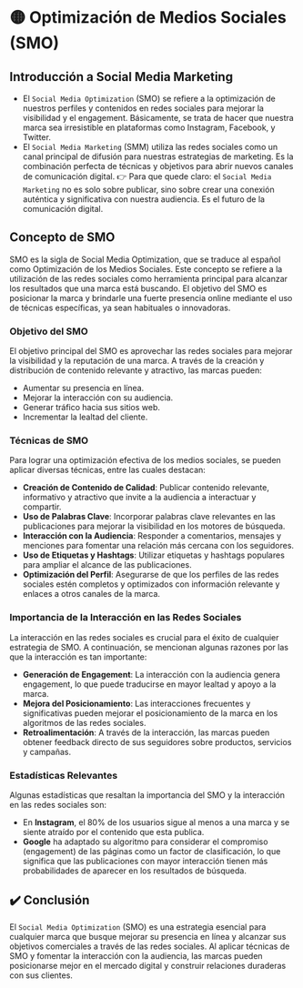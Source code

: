 # 🟡 Optimización de Medios Sociales (SMO)

## Introducción a Social Media Marketing
- El `Social Media Optimization` (SMO) se refiere a la optimización de nuestros perfiles y contenidos en redes sociales para mejorar la visibilidad y el engagement. Básicamente, se trata de hacer que nuestra marca sea irresistible en plataformas como Instagram, Facebook, y Twitter. 
- El `Social Media Marketing` (SMM) utiliza las redes sociales como un canal principal de difusión para nuestras estrategias de marketing. Es la combinación perfecta de técnicas y objetivos para abrir nuevos canales de comunicación digital. 
👉 Para que quede claro: el `Social Media Marketing` no es solo sobre publicar, sino sobre crear una conexión auténtica y significativa con nuestra audiencia. Es el futuro de la comunicación digital.

## Concepto de SMO
SMO es la sigla de Social Media Optimization, que se traduce al español como Optimización de los Medios Sociales. Este concepto se refiere a la utilización de las redes sociales como herramienta principal para alcanzar los resultados que una marca está buscando. El objetivo del SMO es posicionar la marca y brindarle una fuerte presencia online mediante el uso de técnicas específicas, ya sean habituales o innovadoras.

### Objetivo del SMO
El objetivo principal del SMO es aprovechar las redes sociales para mejorar la visibilidad y la reputación de una marca. A través de la creación y distribución de contenido relevante y atractivo, las marcas pueden:
- Aumentar su presencia en línea.
- Mejorar la interacción con su audiencia.
- Generar tráfico hacia sus sitios web.
- Incrementar la lealtad del cliente.

### Técnicas de SMO
Para lograr una optimización efectiva de los medios sociales, se pueden aplicar diversas técnicas, entre las cuales destacan:
- **Creación de Contenido de Calidad**: Publicar contenido relevante, informativo y atractivo que invite a la audiencia a interactuar y compartir.
- **Uso de Palabras Clave**: Incorporar palabras clave relevantes en las publicaciones para mejorar la visibilidad en los motores de búsqueda.
- **Interacción con la Audiencia**: Responder a comentarios, mensajes y menciones para fomentar una relación más cercana con los seguidores.
- **Uso de Etiquetas y Hashtags**: Utilizar etiquetas y hashtags populares para ampliar el alcance de las publicaciones.
- **Optimización del Perfil**: Asegurarse de que los perfiles de las redes sociales estén completos y optimizados con información relevante y enlaces a otros canales de la marca.

### Importancia de la Interacción en las Redes Sociales
La interacción en las redes sociales es crucial para el éxito de cualquier estrategia de SMO. A continuación, se mencionan algunas razones por las que la interacción es tan importante:
- **Generación de Engagement**: La interacción con la audiencia genera engagement, lo que puede traducirse en mayor lealtad y apoyo a la marca.
- **Mejora del Posicionamiento**: Las interacciones frecuentes y significativas pueden mejorar el posicionamiento de la marca en los algoritmos de las redes sociales.
- **Retroalimentación**: A través de la interacción, las marcas pueden obtener feedback directo de sus seguidores sobre productos, servicios y campañas.

### Estadísticas Relevantes
Algunas estadísticas que resaltan la importancia del SMO y la interacción en las redes sociales son:
- En **Instagram**, el 80% de los usuarios sigue al menos a una marca y se siente atraído por el contenido que esta publica.
- **Google** ha adaptado su algoritmo para considerar el compromiso (engagement) de las páginas como un factor de clasificación, lo que significa que las publicaciones con mayor interacción tienen más probabilidades de aparecer en los resultados de búsqueda.

## ✔️ Conclusión
El `Social Media Optimization` (SMO) es una estrategia esencial para cualquier marca que busque mejorar su presencia en línea y alcanzar sus objetivos comerciales a través de las redes sociales. Al aplicar técnicas de SMO y fomentar la interacción con la audiencia, las marcas pueden posicionarse mejor en el mercado digital y construir relaciones duraderas con sus clientes.
